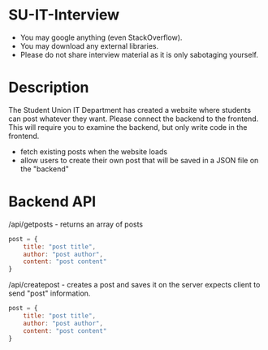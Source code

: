 # SU-IT-Interview
- You may google anything (even StackOverflow).
- You may download any external libraries.
- Please do not share interview material as it is only sabotaging yourself.

# Description
The Student Union IT Department has created a website where students can post whatever they want. 
Please connect the backend to the frontend. This will require you to examine the backend, but only write code
in the frontend.

- fetch existing posts when the website loads
- allow users to create their own post that will be saved in a JSON file on the "backend"

# Backend API

/api/getposts - returns an array of posts
```js
post = {
    title: "post title",
    author: "post author",
    content: "post content"
}
```

/api/createpost - creates a post and saves it on the server
expects client to send "post" information. 
```js
post = {
    title: "post title",
    author: "post author",
    content: "post content"
}
```

